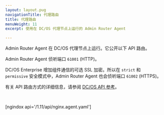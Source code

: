 ```yaml
---
layout: layout.pug
navigationTitle: 代理路由
title: 代理路由
menuWeight: 11
excerpt: 使用在 DC/OS 代理节点上运行的 Admin Router Agent

---
```

Admin Router Agent 在 DC/OS 代理节点上运行。它公开以下 API 路由。

Admin Router Agent 侦听端口 `61001` (HTTP)。

DC/OS Enterprise 增加组件通信的可选 SSL 加密。所以在 `strict` 和 `permissive` 安全模式中，Admin Router Agent 也会侦听端口 `61002` (HTTPS)。

有关 API 路由方式的详细信息，请参阅 [DC/OS API 参考](/zh/1.11/api/)。

<br/>

[ngindox api='/1.11/api/nginx.agent.yaml']
